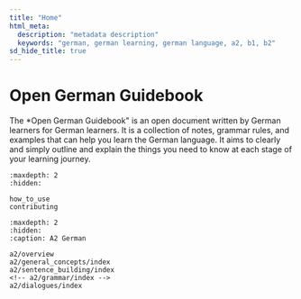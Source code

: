 ```yaml
---
title: "Home"
html_meta:
  description: "metadata description"
  keywords: "german, german learning, german language, a2, b1, b2"
sd_hide_title: true
---
```


# Open German Guidebook

The *Open German Guidebook" is an open document written by German learners for German learners. It is a collection of notes, grammar rules, and examples that can help you learn the German language. It aims to clearly and simply outline and explain the things you need to know at each stage of your learning journey.


```{toctree}
:maxdepth: 2
:hidden:

how_to_use
contributing
```


```{toctree}
:maxdepth: 2
:hidden:
:caption: A2 German

a2/overview
a2/general_concepts/index
a2/sentence_building/index
<!-- a2/grammar/index -->
a2/dialogues/index
```

<!-- ```{toctree}
:maxdepth: 1
:hidden:
:caption: B1 German

b1/overview
b1/general_concepts/index
b1/sentence_building/index
b1/grammar/index
b1/dialogues/index

```

```{toctree}
:maxdepth: 1
:hidden:
:caption: B2 German

b2/grammar/index
``` -->

<!-- ```{toctree}
:maxdepth: 1
:hidden:
:caption: Resources

nebensaetze
``` -->